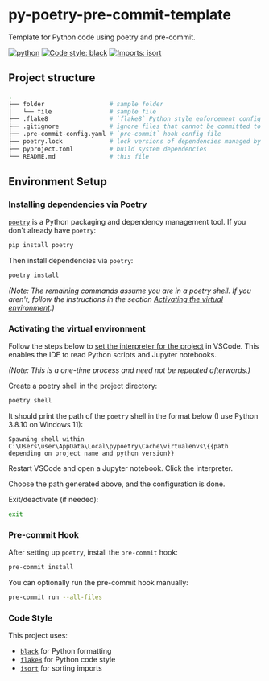 # py-poetry-pre-commit-template
Template for Python code using poetry and pre-commit.


<!-- buttons -->
[![python](https://img.shields.io/badge/python-v3-brightgreen.svg)](https://www.python.org/)
[![Code style: black](https://img.shields.io/badge/code%20style-black-000000.svg)](https://github.com/psf/black)
[![Imports: isort](https://img.shields.io/badge/%20imports-isort-%231674b1?style=flat&labelColor=ef8336)](https://pycqa.github.io/isort/)

## Project structure
```bash
.
├── folder                  # sample folder
│   └── file                # sample file
├── .flake8                 # `flake8` Python style enforcement config file
├── .gitignore              # ignore files that cannot be committed to Git
├── .pre-commit-config.yaml # `pre-commit` hook config file
├── poetry.lock             # lock versions of dependencies managed by poetry
├── pyproject.toml          # build system dependencies
└── README.md               # this file
```

## Environment Setup

### Installing dependencies via Poetry

[`poetry`](https://python-poetry.org/) is a Python packaging and dependency management tool. If you don't already have `poetry`:
```bash
pip install poetry
```

Then install dependencies via `poetry`:
```bash
poetry install
```
*(Note: The remaining commands assume you are in a poetry shell. If you aren't, follow the instructions in the section [Activating the virtual environment](#activating-the-virtual-environment).)*

### Activating the virtual environment

Follow the steps below to [set the interpreter for the project](https://code.visualstudio.com/docs/python/environments#_manually-specify-an-interpreter) in VSCode. This enables the IDE to read Python scripts and Jupyter notebooks.

*(Note: This is a one-time process and need not be repeated afterwards.)*

Create a poetry shell in the project directory:
```bash
poetry shell
```

It should print the path of the `poetry` shell in the format below (I use Python 3.8.10 on Windows 11):
```
Spawning shell within C:\Users\user\AppData\Local\pypoetry\Cache\virtualenvs\{{path depending on project name and python version}}
```

Restart VSCode and open a Jupyter notebook. Click the interpreter.
<!-- ![interpreter_config_1.png](assets/interpreter_config_1.jpg) -->

Choose the path generated above, and the configuration is done.
<!-- ![interpreter_config_2.png](assets/interpreter_config_2.jpg) -->

Exit/deactivate (if needed):
```bash
exit
```

### Pre-commit Hook

After setting up `poetry`, install the `pre-commit` hook:
```bash
pre-commit install
```

You can optionally run the pre-commit hook manually:
```bash
pre-commit run --all-files
```

### Code Style

This project uses:
- [`black`](https://black.readthedocs.io/en/stable/) for Python formatting
- [`flake8`](https://flake8.pycqa.org/en/latest/) for Python code style
- [`isort`](https://pycqa.github.io/isort/) for sorting imports
